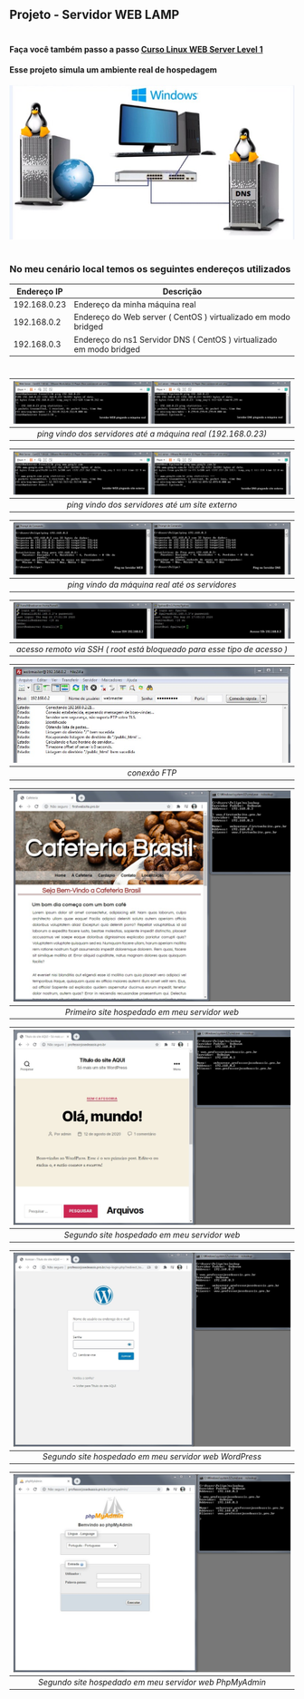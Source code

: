 ## Projeto - Servidor WEB LAMP

#

#### Faça você também passo a passo [Curso Linux WEB Server Level 1](https://www.youtube.com/watch?v=fqR5SymRgLQ&list=PLbEOwbQR9lqySZ9RXfF5cFSyfA-r3n30q)

#### Esse projeto simula um ambiente real de hospedagem

![Cenário](/img/LAMP-Cenario.jpg)

#

### No meu cenário local temos os seguintes endereços utilizados

| Endereço IP  | Descrição                                                            |
| ------------ | -------------------------------------------------------------------- |
| 192.168.0.23 | Endereço da minha máquina real                                       |
| 192.168.0.2  | Endereço do Web server ( CentOS ) virtualizado em modo bridged       |
| 192.168.0.3  | Endereço do ns1 Servidor DNS ( CentOS ) virtualizado em modo bridged |

#

|  ![Teste de conectividade](/img/LAMP-ping-maquina-real.jpg)   |
| :-----------------------------------------------------------: |
| _ping vindo dos servidores até a máquina real (192.168.0.23)_ |

| ![Teste de conectividade 2](/img/LAMP-ping-site-externo.jpg) |
| :----------------------------------------------------------: |
|       _ping vindo dos servidores até um site externo_        |

| ![Teste de conectividade 3](/img/LAMP-ping-servidores.jpg) |
| :--------------------------------------------------------: |
|       _ping vindo da máquina real até os servidores_       |

|              ![Acesso remoto SSH](/img/LAMP-acesso-ssh.jpg)              |
| :----------------------------------------------------------------------: |
| _acesso remoto via SSH ( root está bloqueado para esse tipo de acesso )_ |

| ![Conexão FTP](/img/LAMP-conexao-ftp.jpg) |
| :---------------------------------------: |
|               _conexão FTP_               |

| ![Primeiro site](/img/LAMP-primeiro-site.jpg) |
| :-------------------------------------------: |
| _Primeiro site hospedado em meu servidor web_ |

| ![Segundo site](/img/LAMP-segundo-site.jpg)  |
| :------------------------------------------: |
| _Segundo site hospedado em meu servidor web_ |

| ![Segundo site](/img/LAMP-segundo-site-wordpress.jpg)  |
| :----------------------------------------------------: |
| _Segundo site hospedado em meu servidor web WordPress_ |

| ![Segundo site](/img/LAMP-segundo-site-phpmyadmin.jpg)  |
| :-----------------------------------------------------: |
| _Segundo site hospedado em meu servidor web PhpMyAdmin_ |
